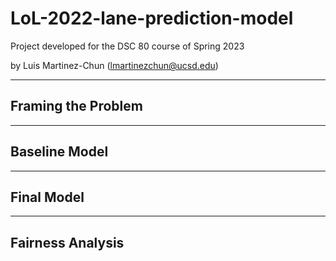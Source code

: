 # LoL-2022-lane-prediction-model
Project developed for the DSC 80 course of Spring 2023 

by Luis Martinez-Chun (lmartinezchun@ucsd.edu)

---

## Framing the Problem






---

## Baseline Model






---

## Final Model







---

## Fairness Analysis
